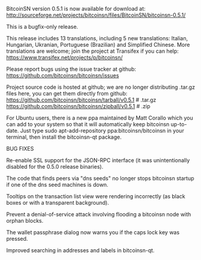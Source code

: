 BitcoinSN version 0.5.1 is now available for download at:
http://sourceforge.net/projects/bitcoinsn/files/BitcoinSN/bitcoinsn-0.5.1/

This is a bugfix-only release.

This release includes 13 translations, including 5 new translations:
Italian, Hungarian, Ukranian, Portuguese (Brazilian) and Simplified Chinese.
More translations are welcome; join the project at Transifex if you can help:
https://www.transifex.net/projects/p/bitcoinsn/

Please report bugs using the issue tracker at github:
https://github.com/bitcoinsn/bitcoinsn/issues

Project source code is hosted at github; we are no longer
distributing .tar.gz files here, you can get them
directly from github:
https://github.com/bitcoinsn/bitcoinsn/tarball/v0.5.1  # .tar.gz
https://github.com/bitcoinsn/bitcoinsn/zipball/v0.5.1  # .zip

For Ubuntu users, there is a new ppa maintained by Matt Corallo which
you can add to your system so that it will automatically keep
bitcoinsn up-to-date.  Just type
sudo apt-add-repository ppa:bitcoinsn/bitcoinsn
in your terminal, then install the bitcoinsn-qt package.


BUG FIXES

Re-enable SSL support for the JSON-RPC interface (it was unintentionally
disabled for the 0.5.0 release binaries).

The code that finds peers via "dns seeds" no longer stops bitcoinsn startup
if one of the dns seed machines is down.

Tooltips on the transaction list view were rendering incorrectly (as black boxes
or with a transparent background).

Prevent a denial-of-service attack involving flooding a bitcoinsn node with
orphan blocks.

The wallet passphrase dialog now warns you if the caps lock key was pressed.

Improved searching in addresses and labels in bitcoinsn-qt.
